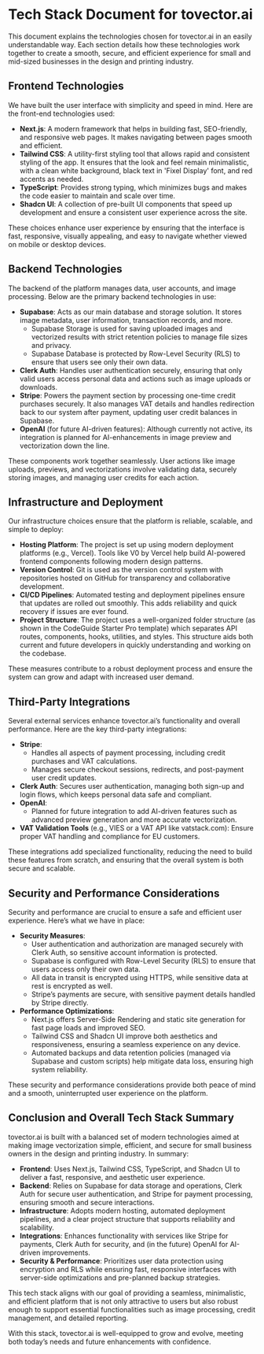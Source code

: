 # Tech Stack Document for tovector.ai

This document explains the technologies chosen for tovector.ai in an easily understandable way. Each section details how these technologies work together to create a smooth, secure, and efficient experience for small and mid-sized businesses in the design and printing industry.

## Frontend Technologies

We have built the user interface with simplicity and speed in mind. Here are the front-end technologies used:

- **Next.js**: A modern framework that helps in building fast, SEO-friendly, and responsive web pages. It makes navigating between pages smooth and efficient.
- **Tailwind CSS**: A utility-first styling tool that allows rapid and consistent styling of the app. It ensures that the look and feel remain minimalistic, with a clean white background, black text in 'Fixel Display' font, and red accents as needed.
- **TypeScript**: Provides strong typing, which minimizes bugs and makes the code easier to maintain and scale over time.
- **Shadcn UI**: A collection of pre-built UI components that speed up development and ensure a consistent user experience across the site.

These choices enhance user experience by ensuring that the interface is fast, responsive, visually appealing, and easy to navigate whether viewed on mobile or desktop devices.

## Backend Technologies

The backend of the platform manages data, user accounts, and image processing. Below are the primary backend technologies in use:

- **Supabase**: Acts as our main database and storage solution. It stores image metadata, user information, transaction records, and more.
  - Supabase Storage is used for saving uploaded images and vectorized results with strict retention policies to manage file sizes and privacy.
  - Supabase Database is protected by Row-Level Security (RLS) to ensure that users see only their own data.
- **Clerk Auth**: Handles user authentication securely, ensuring that only valid users access personal data and actions such as image uploads or downloads.
- **Stripe**: Powers the payment section by processing one-time credit purchases securely. It also manages VAT details and handles redirection back to our system after payment, updating user credit balances in Supabase.
- **OpenAI** (for future AI-driven features): Although currently not active, its integration is planned for AI-enhancements in image preview and vectorization down the line.

These components work together seamlessly. User actions like image uploads, previews, and vectorizations involve validating data, securely storing images, and managing user credits for each action.

## Infrastructure and Deployment

Our infrastructure choices ensure that the platform is reliable, scalable, and simple to deploy:

- **Hosting Platform**: The project is set up using modern deployment platforms (e.g., Vercel). Tools like V0 by Vercel help build AI-powered frontend components following modern design patterns.
- **Version Control**: Git is used as the version control system with repositories hosted on GitHub for transparency and collaborative development.
- **CI/CD Pipelines**: Automated testing and deployment pipelines ensure that updates are rolled out smoothly. This adds reliability and quick recovery if issues are ever found.
- **Project Structure**: The project uses a well-organized folder structure (as shown in the CodeGuide Starter Pro template) which separates API routes, components, hooks, utilities, and styles. This structure aids both current and future developers in quickly understanding and working on the codebase.

These measures contribute to a robust deployment process and ensure the system can grow and adapt with increased user demand.

## Third-Party Integrations

Several external services enhance tovector.ai’s functionality and overall performance. Here are the key third-party integrations:

- **Stripe**:
  - Handles all aspects of payment processing, including credit purchases and VAT calculations.
  - Manages secure checkout sessions, redirects, and post-payment user credit updates.
- **Clerk Auth**: Secures user authentication, managing both sign-up and login flows, which keeps personal data safe and compliant.
- **OpenAI**:
  - Planned for future integration to add AI-driven features such as advanced preview generation and more accurate vectorization.
- **VAT Validation Tools** (e.g., VIES or a VAT API like vatstack.com): Ensure proper VAT handling and compliance for EU customers.

These integrations add specialized functionality, reducing the need to build these features from scratch, and ensuring that the overall system is both secure and scalable.

## Security and Performance Considerations

Security and performance are crucial to ensure a safe and efficient user experience. Here’s what we have in place:

- **Security Measures**:
  - User authentication and authorization are managed securely with Clerk Auth, so sensitive account information is protected.
  - Supabase is configured with Row-Level Security (RLS) to ensure that users access only their own data.
  - All data in transit is encrypted using HTTPS, while sensitive data at rest is encrypted as well.
  - Stripe’s payments are secure, with sensitive payment details handled by Stripe directly.
- **Performance Optimizations**:
  - Next.js offers Server-Side Rendering and static site generation for fast page loads and improved SEO.
  - Tailwind CSS and Shadcn UI improve both aesthetics and responsiveness, ensuring a seamless experience on any device.
  - Automated backups and data retention policies (managed via Supabase and custom scripts) help mitigate data loss, ensuring high system reliability.

These security and performance considerations provide both peace of mind and a smooth, uninterrupted user experience on the platform.

## Conclusion and Overall Tech Stack Summary

tovector.ai is built with a balanced set of modern technologies aimed at making image vectorization simple, efficient, and secure for small business owners in the design and printing industry. In summary:

- **Frontend**: Uses Next.js, Tailwind CSS, TypeScript, and Shadcn UI to deliver a fast, responsive, and aesthetic user experience.
- **Backend**: Relies on Supabase for data storage and operations, Clerk Auth for secure user authentication, and Stripe for payment processing, ensuring smooth and secure interactions.
- **Infrastructure**: Adopts modern hosting, automated deployment pipelines, and a clear project structure that supports reliability and scalability.
- **Integrations**: Enhances functionality with services like Stripe for payments, Clerk Auth for security, and (in the future) OpenAI for AI-driven improvements.
- **Security & Performance**: Prioritizes user data protection using encryption and RLS while ensuring fast, responsive interfaces with server-side optimizations and pre-planned backup strategies.

This tech stack aligns with our goal of providing a seamless, minimalistic, and efficient platform that is not only attractive to users but also robust enough to support essential functionalities such as image processing, credit management, and detailed reporting.

With this stack, tovector.ai is well-equipped to grow and evolve, meeting both today’s needs and future enhancements with confidence.